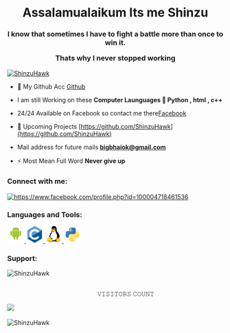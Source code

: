 <h1 align="center">Assalamualaikum Its me Shinzu</h1>

<h3 align="center">I know that sometimes I have to fight a battle more than once to win it.

<br>

Thats why I never stopped working</h3>

<p align="left"> <a href="https://github.com/ryo-ma/github-profile-trophy"><img src="https://github-profile-trophy.vercel.app/?username=ShinzuHawk" alt="ShinzuHawk" /></a> </p>

- 🐛 My Github Acc [Github](https://github.com/ShinzuHawk)

- I am still Working on these  **Computer Launguages 🤖 Python , html , c++**

- 24/24 Available on Facebook so contact me there[Facebook](https://facebook.com)

- 📝 Upcoming Projects [https://github.com/ShinzuHawk](https://github.com/ShinzuHawk)

- Mail address for future mails **bigbhaiok@gmail.com**

- ⚡ Most Mean Full Word **Never give up**

<h3 align="left">Connect with me:</h3>

<p align="left">

<a href="www.facebook.com/profile.php?id=ShinzuHawk" target="blank"><img align="center" src="https://raw.githubusercontent.com/rahuldkjain/github-profile-readme-generator/master/src/images/icons/Social/facebook.svg" alt="https://www.facebook.com/profile.php?id=100004718461536" height="30" width="40" /></a>

<h3 align="left">Languages and Tools:</h3>

<p align="left"> <a href="https://developer.android.com" target="_blank"> <img src="https://raw.githubusercontent.com/devicons/devicon/master/icons/android/android-original-wordmark.svg" alt="android" width="40" height="40"/> </a> <a href="https://www.cprogramming.com/" target="_blank"> <img src="https://raw.githubusercontent.com/devicons/devicon/master/icons/c/c-original.svg" alt="c" width="40" height="40"/> </a> <a href="https://www.linux.org/" target="_blank"> <img src="https://raw.githubusercontent.com/devicons/devicon/master/icons/linux/linux-original.svg" alt="linux" width="40" height="40"/> </a> <a href="https://www.python.org" target="_blank"> <img src="https://raw.githubusercontent.com/devicons/devicon/master/icons/python/python-original.svg" alt="python" width="40" height="40"/> </a> </p>

<h3 align="left">Support:</h3>

<p><a href="https://www.buymeacoffee.com/ShinzuHawk"> <img align="left" src="https://cdn.buymeacoffee.com/buttons/v2/default-yellow.png" height="50" width="210" alt="ShinzuHawk" /></a></p><br><br>

𝚅𝙸𝚂𝙸𝚃𝙾𝚁𝚂 𝙲𝙾𝚄𝙽𝚃

 <img src="https://profile-counter.glitch.me/ShinzuHawk/count.svg" />

</p>

<p><img align="center" src="https://github-readme-stats.vercel.app/api/top-langs?username=ShinzuHawk&show_icons=true&locale=en&layout=compact" alt="ShinzuHawk" /></p>
















